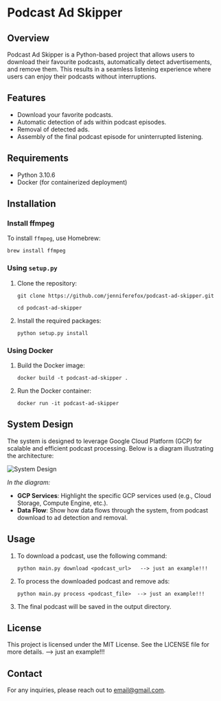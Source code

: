 # Podcast Ad Skipper

## Overview
Podcast Ad Skipper is a Python-based project that allows users to download their favourite podcasts, automatically detect advertisements, and remove them. This results in a seamless listening experience where users can enjoy their podcasts without interruptions.

## Features
- Download your favorite podcasts.
- Automatic detection of ads within podcast episodes.
- Removal of detected ads.
- Assembly of the final podcast episode for uninterrupted listening.

## Requirements
- Python 3.10.6
- Docker (for containerized deployment)

## Installation

### Install ffmpeg
To install `ffmpeg`, use Homebrew:
```
brew install ffmpeg
```

### Using `setup.py`
1. Clone the repository:
   ```
   git clone https://github.com/jenniferefox/podcast-ad-skipper.git

   cd podcast-ad-skipper
   ```

2. Install the required packages:
   ```
   python setup.py install
   ```

### Using Docker
1. Build the Docker image:
   ```
   docker build -t podcast-ad-skipper .
   ```

2. Run the Docker container:
   ```
   docker run -it podcast-ad-skipper
   ```

<!-- ## Setup for `split_files` Function
To use the `split_files` function, you need to create the following directories:

```
mkdir /Users/XXX/code/jenniferefox/podcast-ad-remover/raw_data/5_sec_clips
mkdir /Users/XXX/code/jenniferefox/podcast-ad-remover/raw_data/full_podcast
```
**Note:** Replace `XXX` with your username.
- `5_sec_clips`: This folder will store the 5-second clips.
- `full_podcast`: This folder will save the full podcasts. -->

## System Design
The system is designed to leverage Google Cloud Platform (GCP) for scalable and efficient podcast processing. Below is a diagram illustrating the architecture:

![System Design](path/to/your/drawio/sketch.png)

*In the diagram:*
- **GCP Services**: Highlight the specific GCP services used (e.g., Cloud Storage, Compute Engine, etc.).
- **Data Flow**: Show how data flows through the system, from podcast download to ad detection and removal.


## Usage
1. To download a podcast, use the following command:
   ```
   python main.py download <podcast_url>   --> just an example!!!
   ```

2. To process the downloaded podcast and remove ads:
   ```
   python main.py process <podcast_file>  --> just an example!!!
   ```

3. The final podcast will be saved in the output directory.


## License
This project is licensed under the MIT License. See the LICENSE file for more details. --> just an example!!!

## Contact
For any inquiries, please reach out to [email@gmail.com](mailto:your.email@gmail.com).

